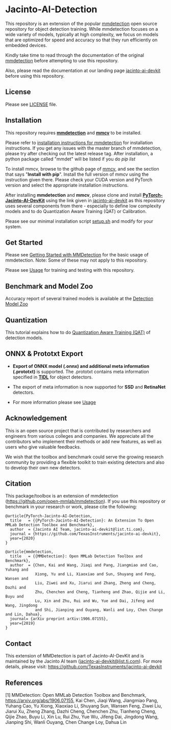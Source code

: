 # Jacinto-AI-Detection


This repository is an extension of the popular [mmdetection](https://github.com/open-mmlab/mmdetection) open source repository for object detection training. While mmdetection focuses on a wide variety of models, typically at high complexity, we focus on models that are optimized for speed and accuracy so that they run efficiently on embedded devices. 

Kindly take time to read through the documentation of the original [mmdetection](https://github.com/open-mmlab/mmdetection) before attempting to use this repository.

Also, please read the documentation at our landing page [jacinto-ai-devkit](https://github.com/TexasInstruments/jacinto-ai-devkit) before using this repository.


## License

Please see [LICENSE](./LICENSE) file.


## Installation

This repository requires [**mmdetection**](https://github.com/open-mmlab/mmdetection) and [**mmcv**](https://github.com/open-mmlab/mmcv) to be installed. 

Please refer to [installation instructions for mmdetection](https://github.com/open-mmlab/mmdetection/blob/master/docs/install.md) for installation instructions. If you get any issues with the master branch of mmdetection, please try after checking out the latest release tag. After installation, a python package called "mmdet" will be listed if you do *pip list*

To install mmcv, browse to the github page of [mmcv](https://github.com/open-mmlab/mmcv), and see the section that says "**Install with pip**". Install the full version of mmcv using the instruction given there. Please check your CUDA version and PyTorch version and select the appropriate installation instructions.

After installing **mmdetection** and **mmcv**, please clone and install [**PyTorch-Jacinto-AI-DevKit**](https://git.ti.com/cgit/jacinto-ai/pytorch-jacinto-ai-devkit/about/) using the link given in [jacinto-ai-devkit](https://github.com/TexasInstruments/jacinto-ai-devkit) as this repository uses several components from there - especially to define low complexity models and to do Quantization Aware Training (QAT) or Calibration.

Please see our minimal installation script [setup.sh](./setup.sh) and modify for your system.

## Get Started

Please see [Getting Started with MMDetection](https://github.com/open-mmlab/mmdetection/blob/master/docs/getting_started.md) for the basic usage of mmdetection. Note: Some of these may not apply to this repository.

Please see [Usage](./docs/det_usage.md) for training and testing with this repository.


## Benchmark and Model Zoo

Accuracy report of several trained models is available at the [Detection Model Zoo](./docs/det_modelzoo.md) 


## Quantization

This tutorial explains how to do [Quantization Aware Training (QAT)](./docs/det_quantization.md) of detection models.


## ONNX & Prototxt Export
- **Export of ONNX model (.onnx) and additional meta information (.prototxt)** is supported. The .prototxt contains meta information specified in **[TIDL](https://software-dl.ti.com/jacinto7/esd/processor-sdk-rtos-jacinto7/latest/exports/docs/psdk_rtos_auto/docs/user_guide/sdk_components.html#ti-deep-learning-library-tidl)** for object detectors. 

- The export of meta information is now supported for **SSD** and **RetinaNet** detectors.

- For more information please see [Usage](./docs/det_usage.md)


## Acknowledgement

This is an open source project that is contributed by researchers and engineers from various colleges and companies. We appreciate all the contributors who implement their methods or add new features, as well as users who give valuable feedbacks.

We wish that the toolbox and benchmark could serve the growing research community by providing a flexible toolkit to train existing detectors and also to develop their own new detectors.


## Citation

This package/toolbox is an extension of mmdetection (https://github.com/open-mmlab/mmdetection). If you use this repository or benchmark in your research or work, please cite the following:

```
@article{PyTorch-Jacinto-AI-Detection,
  title   = {{PyTorch-Jacinto-AI-Detection}: An Extension To Open MMLab Detection Toolbox and Benchmark},
  author  = {Jacinto AI Team, jacinto-ai-devkit@list.ti.com},
  journal = {https://github.com/TexasInstruments/jacinto-ai-devkit},
  year={2020}
}
```
```
@article{mmdetection,
  title   = {{MMDetection}: Open MMLab Detection Toolbox and Benchmark},
  author  = {Chen, Kai and Wang, Jiaqi and Pang, Jiangmiao and Cao, Yuhang and
             Xiong, Yu and Li, Xiaoxiao and Sun, Shuyang and Feng, Wansen and
             Liu, Ziwei and Xu, Jiarui and Zhang, Zheng and Cheng, Dazhi and
             Zhu, Chenchen and Cheng, Tianheng and Zhao, Qijie and Li, Buyu and
             Lu, Xin and Zhu, Rui and Wu, Yue and Dai, Jifeng and Wang, Jingdong
             and Shi, Jianping and Ouyang, Wanli and Loy, Chen Change and Lin, Dahua},
  journal= {arXiv preprint arXiv:1906.07155},
  year={2019}
}
```


## Contact
This extension of MMDetection is part of Jacinto-AI-DevKit and is maintained by the Jacinto AI team (jacinto-ai-devkit@list.ti.com). For more details, please visit: https://github.com/TexasInstruments/jacinto-ai-devkit


## References
[1] MMDetection: Open MMLab Detection Toolbox and Benchmark, https://arxiv.org/abs/1906.07155, Kai Chen, Jiaqi Wang, Jiangmiao Pang, Yuhang Cao, Yu Xiong, Xiaoxiao Li, Shuyang Sun, Wansen Feng, Ziwei Liu, Jiarui Xu, Zheng Zhang, Dazhi Cheng, Chenchen Zhu, Tianheng Cheng, Qijie Zhao, Buyu Li, Xin Lu, Rui Zhu, Yue Wu, Jifeng Dai, Jingdong Wang, Jianping Shi, Wanli Ouyang, Chen Change Loy, Dahua Lin